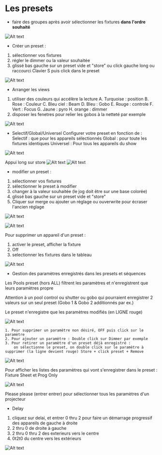 # Les presets

* faire des groupes après avoir sélectionner les fixtures **dans l'ordre souhaité**

![Alt text](images/2023-03-22_20h02_49.png)

* Créer un preset :
1. sélectionner vos fixtures
2. régler le dimmer ou la valeur souhaitée
3. glissé bas gauche sur un preset vide et "store" ou click gauche long ou raccourci Clavier S puis click dans le preset

![Alt text](images/2023-03-22_18h04_48.png)

* Arranger les views
1. utiliser des couleurs qui accélère la lecture
    A. Turquoise : position
    B. Rose : Couleur
    C. Bleu ciel : Beam
    D. Bleu : Gobo
    E. Rouge : controle
    F. Vert : Focus
    G. Jaune : pyro
    H. orange : dimmer
2. disposer les fenetres pour relier les gobos à la netteté par exemple

![Alt text](images/2023-06-06_17h59_04.png)

* Selectif/Global/Universel
Configurer votre preset en fonction de :
Selectif : que pour les appareils sélectionnés
Global : pour toute les fixtures identiques
Universel : Pour tous les appareils du show

![Alt text](images/2023-06-06_20h46_27.png)

Appui long sur store
![Alt text](images/2023-06-06_20h54_15.png)
![Alt text](images/2023-06-06_20h57_14.png)


* modifier un preset :
1. sélectionner vos fixtures
2. sélectionner le preset à modifier
3. changer à la valeur souhaitée (le jog doit être sur une base colorée)
4. glissé bas gauche sur un preset vide et "store"
5. Cliquer sur merge ou ajouter un réglage ou ouverwrite pour écraser l'ancien réglage

![Alt text](images/2023-03-22_18h04_48.png)

![Alt text](images/2023-03-22_18h08_04.png)

Pour supprimer un appareil d'un preset :
 1. activer le preset, afficher la fixture
 2. Off
 3. selectionner les fixtures dans le tableau

 ![Alt text](images/2023-06-06_21h31_00.png)

* Gestion des paramètres enregistrés dans les presets et séquences

Les Pools preset (hors ALL) filtrent les paramètres et n'enregistrent que leurs paramètres propre

Attention à un pool control ou shutter ou gobo qui pourraient enregistrer 2 valeurs sur un seul preset (Gobo 1 & Gobo 2 additionnés par ex.)

Le preset n'enregistre que les paramètres modifiés (en LIGNE rouge)

![Alt text](images/2023-06-06_21h03_38.png)

    1. Pour supprimer un paramètre non désiré, OFF puis click sur le paramètre
    2. Pour ajouter un paramètre : Double click sur Dimmer par exemple
    3. Pour retirer un paramètre d'un preset déjà enregistré :
        on sélectionne le preset, on double click sur le paramètre à supprimer (la ligne devient rouge) Store + click preset + Remove

![Alt text](images/2023-06-06_21h27_17.png)

Pour afficher les listes des paramètres qui vont s'enregistrer dans le preset : Fixture Sheet et Prog Only

![Alt text](images/2023-06-06_21h18_52.png)

Please please (entrer entrer) pour sélectionner tous les paramètres d'un projecteur

* Delay

1. cliquez sur delai, et entrer 0 thru 2 pour faire un démarrage progressif des appareils de gauche à droite
2. 2 thru 0 de droite à gauche
3. 2 thru 0 thru 2 des exterieurs vers le centre
4. 0t2t0 du centre vers les extérieurs

![Alt text](images/2023-03-23_05h19_23.png)


